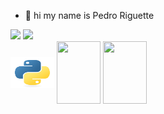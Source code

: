 - 👋 hi my name is Pedro Riguette

<div>
  <img height="180em" src="https://github-readme-stats.vercel.app/api?username=pedroriguette&show_icons=true/>
  <img height="180em" src="https://github-readme-stats.vercel.app/api?username=pedroriguette&show_icons=true&theme=radical"/>
  <img height="180em" src="https://github-readme-stats.vercel.app/api?username=pedroriguette&show_icons=true&theme=dark"
</div>

<div>
  <img align="center" height="50" width="70" src="https://raw.githubusercontent.com/devicons/devicon/master/icons/python/python-original.svg" />
  <img align="center" height="100" width="70" src="https://cdn.jsdelivr.net/gh/devicons/devicon/icons/django/django-plain-wordmark.svg" />
  <img align="center" height="100" width="70" src="https://cdn.jsdelivr.net/gh/devicons/devicon@latest/icons/djangorest/djangorest-line.svg" />
</div>

